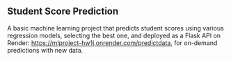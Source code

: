 ## Student Score Prediction

A basic machine learning project that predicts student scores using various regression models, selecting the best one, and deployed as a Flask API on Render: https://mlproject-hw1j.onrender.com/predictdata, for on-demand predictions with new data.

